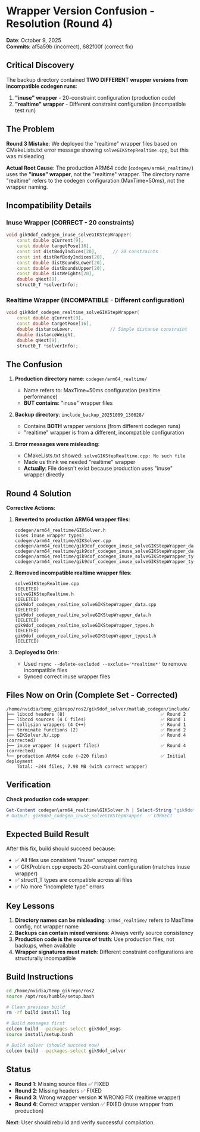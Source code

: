 # Wrapper Version Confusion - Resolution (Round 4)

**Date**: October 9, 2025  
**Commits**: af5a59b (incorrect), 682f00f (correct fix)

## Critical Discovery

The backup directory contained **TWO DIFFERENT wrapper versions from incompatible codegen runs**:
1. **"inuse" wrapper** - 20-constraint configuration (production code)
2. **"realtime" wrapper** - Different constraint configuration (incompatible test run)

## The Problem

**Round 3 Mistake**: We deployed the "realtime" wrapper files based on CMakeLists.txt error message showing `solveGIKStepRealtime.cpp`, but this was misleading.

**Actual Root Cause**: The production ARM64 code (`codegen/arm64_realtime/`) uses the **"inuse" wrapper**, not the "realtime" wrapper. The directory name "realtime" refers to the codegen configuration (MaxTime=50ms), not the wrapper naming.

## Incompatibility Details

### Inuse Wrapper (CORRECT - 20 constraints)
```cpp
void gik9dof_codegen_inuse_solveGIKStepWrapper(
    const double qCurrent[9], 
    const double targetPose[16],
    const int distBodyIndices[20],      // 20 constraints
    const int distRefBodyIndices[20],
    const double distBoundsLower[20],
    const double distBoundsUpper[20],
    const double distWeights[20],
    double qNext[9], 
    struct0_T *solverInfo);
```

### Realtime Wrapper (INCOMPATIBLE - Different configuration)
```cpp
void gik9dof_codegen_realtime_solveGIKStepWrapper(
    const double qCurrent[9],
    const double targetPose[16],
    double distanceLower,              // Simple distance constraint
    double distanceWeight,
    double qNext[9],
    struct0_T *solverInfo);
```

## The Confusion

1. **Production directory name**: `codegen/arm64_realtime/`
   - Name refers to: MaxTime=50ms configuration (realtime performance)
   - **BUT contains**: "inuse" wrapper files

2. **Backup directory**: `include_backup_20251009_130628/`
   - Contains **BOTH** wrapper versions (from different codegen runs)
   - "realtime" wrapper is from a different, incompatible configuration

3. **Error messages were misleading**:
   - CMakeLists.txt showed: `solveGIKStepRealtime.cpp: No such file`
   - Made us think we needed "realtime" wrapper
   - **Actually**: File doesn't exist because production uses "inuse" wrapper directly

## Round 4 Solution

**Corrective Actions**:

1. **Reverted to production ARM64 wrapper files**:
   ```
   codegen/arm64_realtime/GIKSolver.h                              (uses inuse wrapper types)
   codegen/arm64_realtime/GIKSolver.cpp
   codegen/arm64_realtime/gik9dof_codegen_inuse_solveGIKStepWrapper_data.cpp
   codegen/arm64_realtime/gik9dof_codegen_inuse_solveGIKStepWrapper_data.h
   codegen/arm64_realtime/gik9dof_codegen_inuse_solveGIKStepWrapper_types.h
   codegen/arm64_realtime/gik9dof_codegen_inuse_solveGIKStepWrapper_types1.h
   ```

2. **Removed incompatible realtime wrapper files**:
   ```
   solveGIKStepRealtime.cpp                                       (DELETED)
   solveGIKStepRealtime.h                                         (DELETED)
   gik9dof_codegen_realtime_solveGIKStepWrapper_data.cpp          (DELETED)
   gik9dof_codegen_realtime_solveGIKStepWrapper_data.h            (DELETED)
   gik9dof_codegen_realtime_solveGIKStepWrapper_types.h           (DELETED)
   gik9dof_codegen_realtime_solveGIKStepWrapper_types1.h          (DELETED)
   ```

3. **Deployed to Orin**: 
   - Used `rsync --delete-excluded --exclude='*realtime*'` to remove incompatible files
   - Synced correct inuse wrapper files

## Files Now on Orin (Complete Set - Corrected)

```
/home/nvidia/temp_gikrepo/ros2/gik9dof_solver/matlab_codegen/include/
├── libccd headers (8)                                    ✅ Round 2
├── libccd sources (4 C files)                            ✅ Round 1  
├── collision wrappers (4 C++)                            ✅ Round 1
├── terminate functions (2)                               ✅ Round 2
├── GIKSolver.h/.cpp                                      ✅ Round 4 (corrected)
├── inuse wrapper (4 support files)                       ✅ Round 4 (corrected)
└── production ARM64 code (~220 files)                    ✅ Initial deployment
    Total: ~244 files, 7.98 MB (with correct wrapper)
```

## Verification

**Check production code wrapper**:
```powershell
Get-Content codegen\arm64_realtime\GIKSolver.h | Select-String "gik9dof_codegen"
# Output: gik9dof_codegen_inuse_solveGIKStepWrapper  ✅ CORRECT
```

## Expected Build Result

After this fix, build should succeed because:
- ✅ All files use consistent "inuse" wrapper naming
- ✅ GIKProblem.cpp expects 20-constraint configuration (matches inuse wrapper)
- ✅ struct1_T types are compatible across all files
- ✅ No more "incomplete type" errors

## Key Lessons

1. **Directory names can be misleading**: `arm64_realtime/` refers to MaxTime config, not wrapper name
2. **Backups can contain mixed versions**: Always verify source consistency
3. **Production code is the source of truth**: Use production files, not backups, when available
4. **Wrapper signatures must match**: Different constraint configurations are structurally incompatible

## Build Instructions

```bash
cd /home/nvidia/temp_gikrepo/ros2
source /opt/ros/humble/setup.bash

# Clean previous build
rm -rf build install log

# Build messages first
colcon build --packages-select gik9dof_msgs
source install/setup.bash

# Build solver (should succeed now)
colcon build --packages-select gik9dof_solver
```

## Status

- **Round 1**: Missing source files ✅ FIXED
- **Round 2**: Missing headers ✅ FIXED  
- **Round 3**: Wrong wrapper version ❌ WRONG FIX (realtime wrapper)
- **Round 4**: Correct wrapper version ✅ FIXED (inuse wrapper from production)

**Next**: User should rebuild and verify successful compilation.
